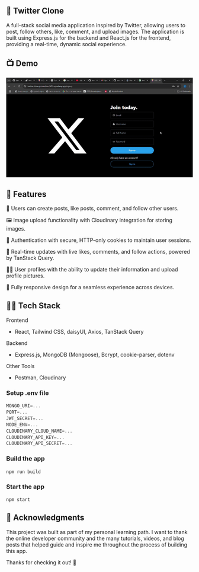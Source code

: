 ## 📌 Twitter Clone
A full-stack social media application inspired by Twitter, allowing users to post, follow others, like, comment, and upload images. The application is built using Express.js for the backend and React.js for the frontend, providing a real-time, dynamic social experience.

## 📺 Demo

![Demo](./gif/XClone.gif)

## 🚀 Features
📝 Users can create posts, like posts, comment, and follow other users.

🖼️ Image upload functionality with Cloudinary integration for storing images.

🔐 Authentication with secure, HTTP-only cookies to maintain user sessions.

💬 Real-time updates with live likes, comments, and follow actions, powered by TanStack Query.

🧑‍💻 User profiles with the ability to update their information and upload profile pictures.

📱 Fully responsive design for a seamless experience across devices.

## 🧑‍💻 Tech Stack

Frontend
- React, Tailwind CSS, daisyUI, Axios, TanStack Query

Backend
- Express.js, MongoDB (Mongoose), Bcrypt, cookie-parser, dotenv

Other Tools

- Postman, Cloudinary


### Setup .env file

```js
MONGO_URI=...
PORT=...
JWT_SECRET=...
NODE_ENV=...
CLOUDINARY_CLOUD_NAME=...
CLOUDINARY_API_KEY=...
CLOUDINARY_API_SECRET=...
```

### Build the app

```shell
npm run build
```

### Start the app

```shell
npm start
```

## 🙏 Acknowledgments
This project was built as part of my personal learning path. I want to thank the online developer community and the many tutorials, videos, and blog posts that helped guide and inspire me throughout the process of building this app.

Thanks for checking it out! 🌿
